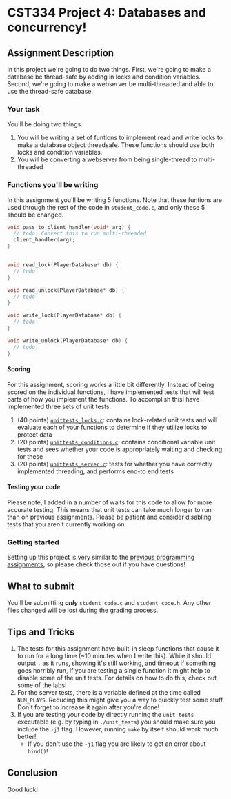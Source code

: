 # CST334 Project 4: Databases and concurrency!

## Assignment Description

In this project we're going to do two things.
First, we're going to make a database be thread-safe by adding in locks and condition variables.
Second, we're going to make a webserver be multi-threaded and able to use the thread-safe database.

### Your task

You'll be doing two things.
1. You will be writing a set of funtions to implement read and write locks to make a database object threadsafe.  These functions should use both locks and condition variables.
2. You will be converting a webserver from being single-thread to multi-threaded


### Functions you'll be writing

In this assignment you'll be writing 5 functions.
Note that these funtions are used through the rest of the code in `student_code.c`, and only these 5 should be changed.

```c
void pass_to_client_handler(void* arg) {
  // todo: Convert this to run multi-threaded
  client_handler(arg);
}


void read_lock(PlayerDatabase* db) {
  // todo
}

void read_unlock(PlayerDatabase* db) {
  // todo
}

void write_lock(PlayerDatabase* db) {
  // todo
}

void write_unlock(PlayerDatabase* db) {
  // todo
}
```

#### Scoring

For this assignment, scoring works a little bit differently.  Instead of being scored on the individual functions, I have implemented tests that will test parts of how you implement the functions.
To accomplish thisI have implemented three sets of unit tests.
1. (40 points) [`unittests_locks.c`](tests/unittests_locks.c): contains lock-related unit tests and will evaluate each of your functions to determine if they utilize locks to protect data
2. (20 points) [`unittests_conditions.c`](tests/unittests_conditions.c): contains conditional variable unit tests and sees whether your code is appropriately waiting and checking for these
3. (20 points) [`unittests_server.c`](tests/unittests_server.c): tests for whether you have correctly implemented threading, and performs end-to end tests

#### Testing your code

Please note, I added in a number of waits for this code to allow for more accurate testing.
This means that unit tests can take much longer to run than on previous assignments.
Please be patient and consider disabling tests that you aren't currently working on.

### Getting started

Setting up this project is very similar to the [previous programming assignments](../), so please check those out if you have questions!

## What to submit

You'll be submitting ***only*** `student_code.c` and `student_code.h`.
Any other files changed will be lost during the grading process.

## Tips and Tricks

1. The tests for this assignment have built-in sleep functions that cause it to run for a long time (~10 minutes when I write this).  While it should output `.` as it runs, showing it's still working, and timeout if something goes horribly run, if you are testing a single function it might help to disable some of the unit tests.  For details on how to do this, check out some of the labs!
2. For the server tests, there is a variable defined at the time called `NUM_PLAYS`.  Reducing this might give you a way to quickly test some stuff.  Don't forget to increase it again after you're done!
3. If you are testing your code by directly running the `unit_tests` executable (e.g. by typing in `./unit_tests`) you should make sure you include the `-j1` flag.  However, running `make` by itself should work much better!
   - If you don't use the `-j1` flag you are likely to get an error about `bind()`!

## Conclusion

Good luck!

